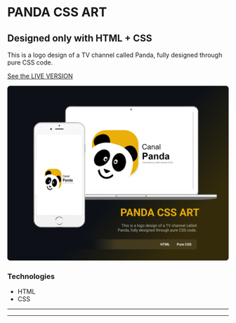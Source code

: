# PANDA CSS ART
## Designed only with HTML + CSS
This is a logo design of a TV channel called Panda, fully designed through pure CSS code.

[See the LIVE VERSION ](https://mcmgeomagic1.github.io/Desenhei_o_panda_com_css/) 

![readme](readme.png)

### Technologies
* HTML
* CSS
---
---
